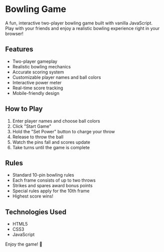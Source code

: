 # Bowling Game

A fun, interactive two-player bowling game built with vanilla JavaScript. Play with your friends and enjoy a realistic bowling experience right in your browser!

## Features
- Two-player gameplay
- Realistic bowling mechanics
- Accurate scoring system
- Customizable player names and ball colors
- Interactive power meter
- Real-time score tracking
- Mobile-friendly design

## How to Play
1. Enter player names and choose ball colors
2. Click "Start Game"
3. Hold the "Set Power" button to charge your throw
4. Release to throw the ball
5. Watch the pins fall and scores update
6. Take turns until the game is complete

## Rules
- Standard 10-pin bowling rules
- Each frame consists of up to two throws
- Strikes and spares award bonus points
- Special rules apply for the 10th frame
- Highest score wins!

## Technologies Used
- HTML5
- CSS3
- JavaScript

Enjoy the game! 🎳
